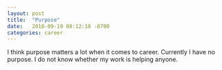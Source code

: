 ```yaml
---
layout: post
title:  "Purpose"
date:   2018-09-19 08:12:18 -0700
categories: career
---
```


I think purpose matters a lot when it comes to career. Currently I have no purpose. I do not know whether my work is helping anyone. 